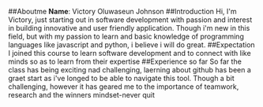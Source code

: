 ##Aboutme
**Name**: Victory Oluwaseun Johnson
##Introduction
Hi, I'm Victory, just starting out in software development with passion and interest in building innovative and user friendly application. Though i'm new in this field, but with my passion to learn and basic knowledge of programming languages like javascript and python, i believe i will do great. 
##Expectation
I joined this course to learn software development and to connect with like minds so as to learn from their expertise
##Experience so far
So far the class has being exciting nad challenging, laerning about github has been a graet start as i've longed to be able to navigate this tool. 
Though a bit challenging, however it has geared me to the importance of teamwork, research and the winners mindset-never quit